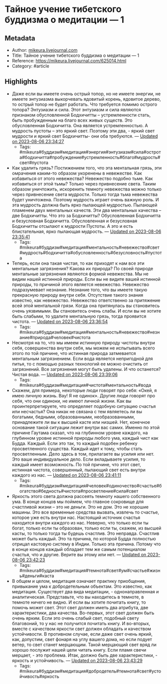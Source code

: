 # Тайное учение тибетского буддизма о медитации — 1

## Metadata
- Author: [mikeura.livejournal.com]()
- Title: Тайное учение тибетского буддизма о медитации — 1
- Reference: https://mikeura.livejournal.com/625014.html
- Category: #article

## Highlights
- Даже если вы имеете очень острый топор, но не имеете энергии, не имеете энтузиазма выкорчевать ядовитый корень, ядовитое дерево, то острый топор не будет работать. Что требуется помимо острого топора? Энтузиазм и сила. Этот энтузиазм и сила являются признаком обусловленной Бодхичитты – устремленности стать, быть пробужденным на благо всех живых существ. Это обусловленная Бодхичитта. Она является устремленностью. А мудрость пустоты – это яркий свет. Поэтому эти два, - яркий свет мудрости и яркий свет Бодхичитты- они оба требуются. — [Updated on 2023-08-06 23:34:27](https://hyp.is/o5m2wjSYEe6XiMMC3okOvQ/mikeura.livejournal.com/625014.html)
   - Tags: #mikeura#буддизм#медитация#энергия#энтузиазм#сила#острота#бодхичитта#пробуждение#устремленность#благо#мудрость#свет#пустота
- Как удалить грязь? Постижением того, что эта ментальная грязь, эти омрачения каким-то образом укоренены в невежестве. Как избавиться от этого невежества? Невежество подобно тьме. Как избавиться от этой тьмы? Только через привнесение света. Таким образом уничтожить, искоренить темноту невежества можно только через привнесение света мудрости. Только тогда тьма невежества будет уничтожена. Поэтому мудрость играет очень важную роль. И эта мудрость должна быть ярко пылающей мудростью. Пылающей пламенем двух ментальных качеств. Эти два ментальных качества – две Бодхичитты. Что это за Бодхичитты? Обусловленная Бодхичитта и безусловная Бодхичитта. Обусловленная и безусловная Бодхичитты отсылают к мудрости Пустоты. А это и есть блистательная, ярко пылающая мудрость. — [Updated on 2023-08-06 23:35:41](https://hyp.is/z4y9pjSYEe6kC0NkNfFuxw/mikeura.livejournal.com/625014.html)
   - Tags: #mikeura#буддизм#медитация#ментальность#невежество#свет#мудрость#бодхичитта#обусловленность#безусловность#пустота
- Теперь, если она такая чистая, то как приходят к нам все эти ментальные загрязнения? Какова их природа? По своей природе ментальные загрязнения являются формой невежества. Мы не видим нашей истинной природы. Если вы не видите вашей истинной природы, то причиной этого является невежество. Невежество подразумевает незнание. Незнание того, что вы имеете такую прекрасную природу внутри себя. Отсутствие такого знания известно, как невежество. Невежество ответственно за притяжение всей этой ментальной грязи. Когда она притянулась вы становитесь очень уязвимыми. Вы становитесь очень слабы. И если вы не хотите быть слабыми, то удалите ментальную грязь, тогда проявится чистота. — [Updated on 2023-08-06 23:36:54](https://hyp.is/-wkJ7jSYEe6IubeGXwCx-g/mikeura.livejournal.com/625014.html)
   - Tags: #mikeura#буддизм#медитация#ментальность#невежество#незнание#природа#человек#чистота
- Несмотря на то, что мы имеем истинную природу чистоты внутри себя, совершенства внутри себя, мы можем не испытывать всего этого по той причине, что истинная природа затмевается ментальным загрязнением. Если вода является непригодной для питья, то с помощью разных технологий ее можно очистить от загрязнений. Все загрязнения могут быть удалены. И что останется? Чистая вода. — [Updated on 2023-08-06 23:39:06](https://hyp.is/ScjrvDSZEe6lPyu12bHjZA/mikeura.livejournal.com/625014.html)
   - Tags: #mikeura#буддизм#медитация#чистота#ментальность#вода
- Скажем, для примера, некоторые люди говорят про себя: «Окей, я имею личную жизнь. Вау! Я не одинок». Другие люди говорят про себя, что они одиноки, не имеют личной жизни. Как вы проинтерпретируете, что определяет подобную ситуацию счастья или несчастья? Она никак не связана с тем являетесь ли вы богатыми, бедными, образованными, необразованными, принадлежите ли вы к высшей касте или низшей. Нет, конечное основание такой ситуации лежит внутри вас самих. Именно по этой причине Гаутама сказал, что на глубинном уровне каждого, на глубинном уровне истинной природы любого ума, каждый чист как Будда. Каждый. Если это так, то каждый подобен ребенку просветленного существа. Каждый идет к тому, чтобы стать просветленным. Дело здесь в том, прилагаете вы усилия или нет. Это ваше индивидуальное дело. Если вкладываете усилия, то каждый имеет возможность. По той причине, что этот свет, истинная чистота, совершенный, пылающий свет есть внутри каждого из нас. — [Updated on 2023-08-06 23:41:11](https://hyp.is/k-OYFDSZEe6y2Bujfxi8_A/mikeura.livejournal.com/625014.html)
   - Tags: #mikeura#буддизм#медитация#человек#одиночество#счастье#богатство#бедность#чистота#просветление#сила#свет
- Яркость этого света должна рассеять темноту нашего собственного ума. В конце концов мы поймем, что главное сокровище для счастливой жизни – это не деньги. Это не дом. Это не хорошие машины. Это все временные средства вызвать, извлечь то счастье, которое уже есть внутри нас. Настоящий источник счастья находится внутри каждого из нас. Неверно, что только если ты богат, только если ты образован, только если ты, скажем, из высшей касты, то только тогда ты будешь счастлив. Это неправда. Счастлив может быть каждый. Это та причина, по которой Будда полностью отрицал кастовую систему в Индии. Только эта причина. Потому что в конце концов каждый обладает тем же самым потенциалом счастья, что и другие. Верите вы этому или нет. — [Updated on 2023-08-06 23:42:23](https://hyp.is/v0LfpjSZEe6y2mu8PxVD7Q/mikeura.livejournal.com/625014.html)
   - Tags: #mikeura#буддизм#медитация#темнота#свет#ум#счастье#жизнь#деньги#каста
- В общем и целом, медитация означает практику приобщения, привыкание ума к добродетельным объектам. Это известно, как медитация. Существует два вида медитации, - однонаправленная и аналитическая.
Представьте, что вы находитесь в темноте, в темноте ничего не видно. И если вы хотите почитать книгу, то помочь может свет. Этот свет должен иметь два атрибута, две характеристики, два качества. Во-первых, этот свет должен быть очень ярким. Если это очень слабый свет, подобный свету благовоний, то у нас не получится почитать книгу. И во-вторых, вместе с качеством яркости свет должен обладать и качеством устойчивости. В противном случае, если даже свет очень яркий, как, допустим, свет фонаря на углу вашего дома, но если подует ветер, то свет станет мерцающим. Такой мерцающий свет вряд ли хорошо послужит нашей цели читать книгу. Если пламя свечи мерцает, - это проблема. Итак, должно быть две характеристики, - яркость и устойчивость. — [Updated on 2023-08-06 23:43:29](https://hyp.is/5ktNaDSZEe6MZNe7ipXddA/mikeura.livejournal.com/625014.html)
   - Tags: #mikeura#буддизм#медитация#добродетель#темнота#свет#устойчивость#яркость
